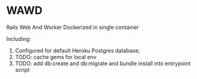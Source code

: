 # WAWD
Rails Web And Worker Dockerized in single container

Including:
1. Configured for default Heroku Postgres database;
2. TODO: cache gems for local env
3. TODO: add db:create and db:migrate and bundle install into entrypoint script
